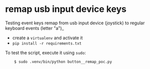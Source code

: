 # remap usb input device keys

Testing event keys remap from usb input device (joystick) to regular keyboard events (letter "a")_

* create a `virtualenv` and activate it
* `pip install -r requirements.txt`

To test the script, execute it using `sudo`:

```
    $ sudo .venv/bin/python button__remap_poc.py
```
